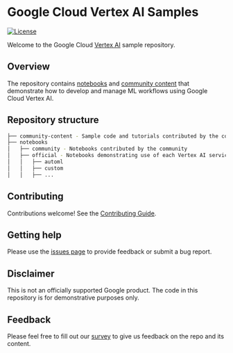 # Google Cloud Vertex AI Samples

[![License](https://img.shields.io/badge/License-Apache%202.0-blue.svg)](LICENSE)

Welcome to the Google Cloud [Vertex AI](https://cloud.google.com/vertex-ai/docs/) sample repository.

## Overview

The repository contains [notebooks](https://github.com/GoogleCloudPlatform/vertex-ai-samples/tree/master/notebooks) and [community content](https://github.com/GoogleCloudPlatform/vertex-ai-samples/tree/master/community-content) that demonstrate how to develop and manage ML workflows using Google Cloud Vertex AI.

## Repository structure

```bash
├── community-content - Sample code and tutorials contributed by the community
├── notebooks
│   ├── community - Notebooks contributed by the community
│   ├── official - Notebooks demonstrating use of each Vertex AI service
│   │   ├── automl
│   │   ├── custom
│   │   ├── ...
```

## Contributing

Contributions welcome! See the [Contributing Guide](https://github.com/GoogleCloudPlatform/vertex-ai-samples/blob/master/CONTRIBUTING.md).

## Getting help

Please use the [issues page](https://github.com/GoogleCloudPlatform/vertex-ai-samples/issues) to provide feedback or submit a bug report.

## Disclaimer

This is not an officially supported Google product. The code in this repository is for demonstrative purposes only.

## Feedback

Please feel free to fill out our [survey](https://bit.ly/vertex-ai-samples-survey) to give us feedback on the repo and its content.
